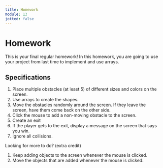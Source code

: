 ```yaml
---
title: Homework
module: 13
jotted: false
---
```


# Homework

This is your final regular homework! In this homework, you are going to use your project from last time to implement and use arrays.

## Specifications

1. Place multiple obstacles (at least 5) of different sizes and colors on the screen.
2. Use arrays to create the shapes.
3. Move the obstacles randomly around the screen.  If they leave the screen, have them come back on the other side.
4. Click the mouse to add a non-moving obstacle to the screen.
5. Create an exit
6. If the player gets to the exit, display a message on the screen that says you win.
7. Ignore all collisions.

Looking for more to do? (extra credit)

1. Keep adding objects to the screen whenever the mouse is clicked.
2. Move the objects that are added whenever the mouse is clicked.